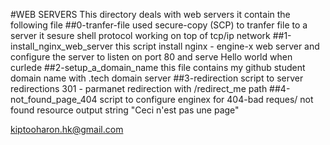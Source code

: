 #WEB SERVERS
 This directory deals with web servers
 it contain the following file
##0-tranfer-file
 used secure-copy (SCP) to tranfer file to a server
 it sesure shell protocol working on top of tcp/ip network
##1-install_nginx_web_server
 this script install nginx - engine-x web server and configure the server
 to listen on port 80 and serve Hello world when curlede
##2-setup_a_domain_name
 this file contains my github student domain name with .tech domain server
##3-redirection
 script to server redirections 301 - parmanet redirection with /redirect_me path
##4-not_found_page_404
 script to configure enginex for 404-bad reques/ not found resource
 output string "Ceci n'est pas une page"

<author><kiptooharon.hk@gmail.com>

